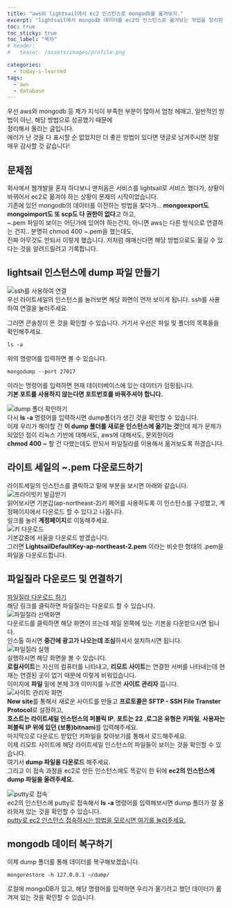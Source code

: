 ```yaml
---
title: "aws의 lightsail에서 ec2 인스턴스로 mongodb를 옮겨보자."
excerpt: "lightsail에서 mongodb 데이터를 ec2의 인스턴스로 옮겨보는 작업을 정리한 것입니다."
toc: true
toc_sticky: true
toc_label: "목차"
# header:
#   teaser: /assets/images/profile.png

categories:
  - today-i-learned
tags:
  - aws
  - database
---
```


우선 aws와 mongodb 등 제가 지식이 부족한 부분이 많아서 엄청 헤매고, 일반적인 방법이 아닌, 해당 방법으로 성공했기 때문에  
정리해서 올리는 글입니다.  
에러가 난 것을 다 표시할 순 없었지만 더 좋은 방법이 있다면 댓글로 남겨주시면 정말 매우 감사할 것 같습니다!

## 문제점

회사에서 웹개발을 혼자 하다보니 맨처음은 서비스를 lightsail로 서비스 했다가, 상황이 바뀌어서 ec2로 옮겨야 하는 상황이 문제의 시작이었습니다.  
기존에 있던 mongodb의 데이터를 이전하는 방법을 찾다가... **mongoexport도 mongoimport도 또 scp도 다 권한이 없다**고 하고,  
~.pem 파일이 보이는 어딘가에 있어야 하는건지, 아니면 aws는 다른 방식으로 연결하는 건지.. 분명히 chmod 400 ~.pem을 했는데도,  
진짜 아무것도 안되서 이렇게 했습니다. 저처럼 헤매신다면 해당 방법으로도 옮길 수 있다는 것을 알려드릴려고 기록합니다.

## lightsail 인스턴스에 dump 파일 만들기

![ssh를 사용하여 연결](https://drive.google.com/uc?id=14T08pYsjxOIw1r5IugA9uK6CPGQ2-YnK)  
우선 라이트세일의 인스턴스를 눌러보면 해당 화면이 먼저 보이게 됩니다. ssh를 사용하여 연결을 눌러주세요.

그러면 콘솔창이 뜬 것을 확인할 수 있습니다. 거기서 우선은 파일 및 폴더의 목록들을 확인해주세요.

```
ls -a
```

위의 명령어를 입력하면 볼 수 있습니다.

```
mongodump --port 27017
```

이라는 명령어를 입력하면 현재 데이터베이스에 있는 데이터가 덤핑됩니다.  
**기본 포트를 사용하지 않는다면 포트번호를 바꿔주셔야 합니다.**

![dump 폴더 확인하기](https://drive.google.com/uc?id=1IbO8md1OSb0iAGrh3ORaXeoiVFnzRBjC)  
다시 **ls -a** 명령어를 입력하시면 dump폴더가 생긴 것을 확인할 수 있습니다.  
이제 우리가 해야할 건 **이 dump 폴더를 새로운 인스턴스에 옮기는 것**인데 제가 문제가 되었던 점이 리눅스 기반에 대해서도, aws에 대해서도, 문외한이라  
**chmod 400 ~** 할 건 다했는데도 안되서 파일질라를 이용해서 옮겨보도록 하겠습니다.

## 라이트 세일의 ~.pem 다운로드하기

라이트세일의 인스턴스를 클릭하고 밑에 부분을 보시면 아래와 같습니다.  
![프라이빗키 발급받기](https://drive.google.com/uc?id=1TPHqBb4HGkDJNCK5q8lPmnA6P5bCJ2vx)  
읽어보시면 기본갑(ap-northeast-2)키 페어를 사용하도록 이 인스턴스를 구성했고, 계정페이지에서 다운로드 할 수 있다고 나옵니다.  
링크를 눌러 **계정페이지**로 이동해주세요.  
![키 다운로드](https://drive.google.com/uc?id=16tSC7IjoGWr00_2thXL2lsifoQoo-Rpx)  
기본값중에 서울을 다운로드 받겠습니다.  
그러면 **LightsailDefaultKey-ap-northeast-2.pem** 이라는 비슷한 형태의 .pem을 파일을 다운로드합니다.

## 파일질라 다운로드 및 연결하기

[파일질라 다운로드 하기](https://filezilla-project.org/download.php?type=client)  
해당 링크를 클릭하면 파일질라는 다운로드 할 수 있습니다.  
![파일질라 선택화면](https://drive.google.com/uc?id=1PMFUtr3jwErKW2Karw0y8Ihyy-pmBtLS)  
다운로드를 클릭하면 해당 화면이 뜨는데 제일 왼쪽에 있는 기본을 다운받으시면 됩니다.  
인스톨 하시면 **중간에 광고가 나오는데 조심**하셔서 설치하시면 됩니다.  
![파일질라 실행](https://drive.google.com/uc?id=1EqQkCNL7WiR-clx_oYNh0owu7ZwWJpTK)  
실행하시면 해당 화면을 볼 수 있습니다.  
**로컬사이트**는 자신의 컴퓨터를 나타내고, **리모트 사이트**는 연결한 서버를 나타내는데 현재는 연결된 곳이 없기 때문에 이렇게 비워있습니다.  
이미지에 **파일** 밑에 본체 3개 이미지를 누르면 **사이트 관리자** 뜹니다.  
![사이트 관리자 화면](https://drive.google.com/uc?id=1QW1-f2j0StcH-am5S6DzyHPj0UOEyg-Q)  
**New site**를 통해서 새로운 사이트를 만들고 **프로토콜은 SFTP - SSH File Transter Protocol**로 설정하고,  
**호스트는 라이트세일 인스턴스의 퍼블릭 IP**, **포트는 22** ,**로그온 유형은 키파일**, **사용자는 퍼블릭 IP 위에 있던 (보통)bitnami**를 입력해주세요.  
마지막으로 다운로드 받았던 키파일을 찾아보기를 통해서 로드해주세요.  
이제 리모트 사이트에 해당 라이트세일 인스턴스의 파일들이 보이는 것을 확인할 수 있습니다.  
여기서 **dump 파일을 다운로드** 해주세요.  
그리고 이 접속 과정을 ec2로 만든 인스턴스에도 똑같이 한 뒤에 **ec2의 인스턴스에 dump 파일을 올려주세요.**

![putty로 접속](https://drive.google.com/uc?id=18e6A_Kw3q3a5wJIsney3ECnDZ7tp-fHP)  
ec2의 인스턴스에 putty로 접속해서 **ls -a** 명령어를 입력해보시면 dump 폴더가 잘 올라와져 있는 것을 확인할 수 있습니다.  
[putty로 ec2 인스턴스 접속하시는 방법을 모르시면 여기를 눌러주세요.](https://minhanpark.github.io/today-i-learned/ec2-connection-with-putty/)

## mongodb 데이터 복구하기

이제 dump 폴더를 통해 데이터를 복구해보겠습니다.

```
mongorestore -h 127.0.0.1 ~/dump/
```

로컬에 mongoDB가 있고, 해당 명령어를 입력하면 우리가 옮기려고 했던 데이터가 옮겨져 있는 것을 확인할 수 있습니다.
